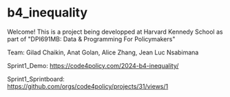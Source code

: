 # b4_inequality

Welcome! This is a project being developped at Harvard Kennedy School as part of "DPI691MB: Data & Programming For Policymakers"

Team: Gilad Chaikin, Anat Golan, Alice Zhang, Jean Luc Nsabimana

Sprint1_Demo: https://code4policy.com/2024-b4-inequality/

Sprint1_Sprintboard: https://github.com/orgs/code4policy/projects/31/views/1
